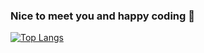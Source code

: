 ### Nice to meet you and happy coding 👋

[![Top Langs](https://github-readme-stats.vercel.app/api/top-langs/?username=smannist&layout=compact&theme=vision-friendly-dark)](https://github.com/anuraghazra/github-readme-stats)

<!--
**smannist/smannist** is a ✨ _special_ ✨ repository because its `README.md` (this file) appears on your GitHub profile.

Here are some ideas to get you started:

- 🔭 I’m currently working on ...
- 🌱 I’m currently learning ...
- 👯 I’m looking to collaborate on ...
- 🤔 I’m looking for help with ...
- 💬 Ask me about ...
- 📫 How to reach me: ...
- 😄 Pronouns: ...
- ⚡ Fun fact: ...
-->
